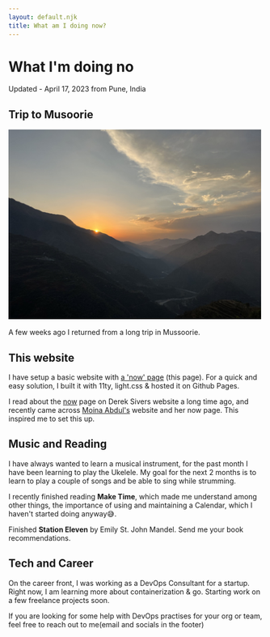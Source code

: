 ```yaml
---
layout: default.njk
title: What am I doing now?
---
```

# What I'm doing no

Updated - April 17, 2023 from Pune, India

## Trip to Musoorie

<img src="../images/musoorie-sunset.jpeg" alt="Sunset in Musoorie" width="500"/>

A few weeks ago I returned from a long trip in Mussoorie.

## This website

I have setup a basic website with <a href="https://nownownow.com/about" target="_blank">a 'now' page</a> (this page). For a quick and easy solution, I built it with 11ty, light.css & hosted it on Github Pages.

I read about the <a href="https://sive.rs/now" target="_blank">now</a> page on Derek Sivers website a long time ago, and recently came across <a href="https://moinaabdul.com/" target="_blank">Moina Abdul's</a> website and her now page. This inspired me to set this up.

## Music and Reading

I have always wanted to learn a musical instrument, for the past month I have been learning to play the Ukelele. My goal for the next 2 months is to learn to play a couple of songs and be able to sing while strumming.

I recently finished reading **Make Time**, which made me understand among other things, the importance of using and maintaining a Calendar, which I haven't started doing anyway😅.

Finished **Station Eleven** by Emily St. John Mandel. Send me your book recommendations.


## Tech and Career

On the career front, I was working as a DevOps Consultant for a startup. Right now, I am learning more about containerization & go. Starting work on a few freelance projects soon.

If you are looking for some help with DevOps practises for your org or team, feel free to reach out to me(email and socials in the footer)
